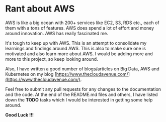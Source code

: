 # Rant about AWS

AWS is like a big ocean with 200+ services like EC2, S3, RDS etc., each of them with a tons of features. AWS does spend a lot of effort and money around innovation. AWS has really fascinated me.

It's tough to keep up with AWS. This is an attempt to consolidate my learnings and findings around AWS. This is also to make sure one is motivated and also learn more about AWS. I would be adding more and more to this project, so keep looking around.

Also, I have written a good number of blogs/articles on Big Data, AWS and Kubernetes on my blog [https://www.thecloudavenue.com/](https://www.thecloudavenue.com/).

Feel free to submit any pull requests for any changes to the documentation and the code. At the end of the README.md files and others, I have listed down the **TODO** tasks which I would be interested in getting some help around.

**Good Luck !!!**